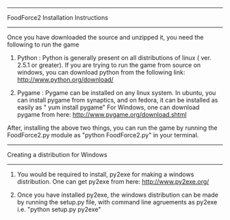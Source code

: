 *********************************************************************************
FoodForce2 Installation Instructions
*********************************************************************************

Once you have downloaded the source and unzipped it, you need the following to run the game

1. Python : Python is generally present on all distributions of linux ( ver. 2.5.1 or greater). 
             If you are trying to run the game from source on windows, you can download python 
             from the following link: http://www.python.org/download/

2. Pygame : Pygame can be installed on any linux system. In ubuntu, you can install pygame from 
             synaptics, and on fedora, it can be installed as easily as " yum install pygame"
             For Windows, one can download pygame from here: http://www.pygame.org/download.shtml

After, installing the above two things, you can run the game by running the FoodForce2.py module
as "python FoodForce2.py" in your terminal.



*********************************************************************************
Creating a distribution for Windows
*********************************************************************************

1. You would be required to install, py2exe for making a windows distribution. One can get py2exe 
    from here: http://www.py2exe.org/

2. Once you have installed py2exe, the windows distribution can be made by running the setup.py file,
    with command line agruements as py2exe i.e. "python setup.py py2exe"
